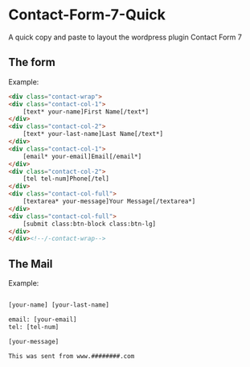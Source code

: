 # Contact-Form-7-Quick
A quick copy and paste to layout the wordpress plugin Contact Form 7 

## The form

Example:

```html
<div class="contact-wrap">
<div class="contact-col-1">
	[text* your-name]First Name[/text*]
</div>
<div class="contact-col-2">
	[text* your-last-name]Last Name[/text*]
</div>
<div class="contact-col-1">
	[email* your-email]Email[/email*]
</div>
<div class="contact-col-2">
	[tel tel-num]Phone[/tel]
</div>
<div class="contact-col-full">
	[textarea* your-message]Your Message[/textarea*]
</div>
<div class="contact-col-full">
	[submit class:btn-block class:btn-lg]
</div>
</div><!--/-contact-wrap-->
```

## The Mail

Example:

```html

[your-name] [your-last-name]

email: [your-email]
tel: [tel-num]

[your-message]

This was sent from www.########.com

```
